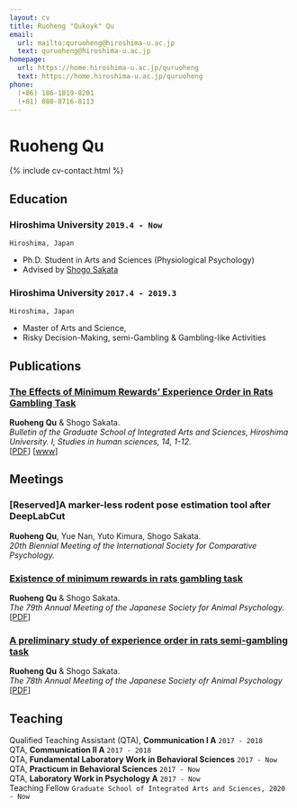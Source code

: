 ```yaml
---
layout: cv
title: Ruoheng "Qukoyk" Qu
email:
  url: mailto:quruoheng@hiroshima-u.ac.jp
  text: quruoheng@hiroshima-u.ac.jp
homepage:
  url: https://home.hiroshima-u.ac.jp/quruoheng
  text: https://home.hiroshima-u.ac.jp/quruoheng
phone:
  (+86) 186-1819-8201
  (+81) 080-8716-8113
---
```


# Ruoheng **Qu**

<!--
include contact information from the front matter
Supported arguments:
    - homepage: url, text
    - phone
    - email
-->

{% include cv-contact.html %}

## Education

### **Hiroshima University** `2019.4 - Now`

```
Hiroshima, Japan
```

- Ph.D. Student in Arts and Sciences (Physiological Psychology)
- Advised by [Shogo Sakata](https://seeds.office.hiroshima-u.ac.jp/profile/ja.33c6d814e460c277520e17560c007669.html)

### **Hiroshima University** `2017.4 - 2019.3`

```
Hiroshima, Japan
```

- Master of Arts and Science, 
- Risky Decision-Making, semi-Gambling & Gambling-like Activities

## Publications

### [**The Effects of Minimum Rewards’ Experience Order in Rats Gambling Task**](https://ir.lib.hiroshima-u.ac.jp/files/public/4/48878/20200327111706862738/StudiesInHumanSciences_14_1.pdf)
**Ruoheng Qu** & Shogo Sakata.<br> 
_Bulletin of the Graduate School of Integrated Arts and Sciences, Hiroshima University. I, Studies in human sciences, 14, 1-12._<br>
[[PDF](https://ir.lib.hiroshima-u.ac.jp/files/public/4/48878/20200327111706862738/StudiesInHumanSciences_14_1.pdf)]
[[www](http://doi.org/10.15027/48878)]

## Meetings

### [Reserved]**A marker-less rodent pose estimation tool after DeepLabCut**

**Ruoheng Qu**, Yue Nan, Yuto Kimura, Shogo Sakata.<br>
_20th Biennial Meeting of the International Society for Comparative Psychology._<br>


### [**Existence of minimum rewards in rats gambling task**](https://doi.org/10.2502/janip.69.3.4)

**Ruoheng Qu** & Shogo Sakata.<br>
_The 79th Annual Meeting of the Japanese Society for Animal Psychology._<br>
[[PDF](https://www.jstage.jst.go.jp/article/janip/69/3/69_69.3.4/_pdf/-char/en)]

### [**A preliminary study of experience order in rats semi-gambling task**](https://doi.org/10.2502/janip.68.2.5)

**Ruoheng Qu** & Shogo Sakata.<br>
_The 78th Annual Meeting of the Japanese Society ofr Animal Psychology_<br>
[[PDF](https://www.jstage.jst.go.jp/article/janip/68/2/68_68.2.5/_pdf/-char/en)]

## Teaching

Qualified Teaching Assistant (QTA), **Communication Ⅰ A** `2017 - 2018` <br>
QTA, **Communication Ⅱ A** `2017 - 2018` <br>
QTA, **Fundamental Laboratory Work in Behavioral Sciences** `2017 - Now` <br>
QTA, **Practicum in Behavioral Sciences** `2017 - Now` <br>
QTA, **Laboratory Work in Psychology A** `2017 - Now` <br>
Teaching Fellow `Graduate School of Integrated Arts and Sciences, 2020 - Now` <br>
